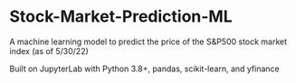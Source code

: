 # Stock-Market-Prediction-ML

A machine learning model to predict the price of the S&P500 stock market index (as of 5/30/22) 

Built on JupyterLab with Python 3.8+, pandas, scikit-learn, and yfinance
